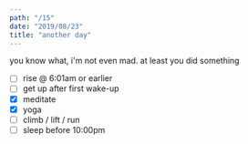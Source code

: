 ```yaml
---
path: "/15"
date: "2019/08/23"
title: "another day"
---
```


you know what, i'm not even mad. at least you did something

- [ ] rise @ 6:01am or earlier
- [ ] get up after first wake-up
- [x] meditate
- [x] yoga
- [ ] climb / lift / run
- [ ] sleep before 10:00pm
